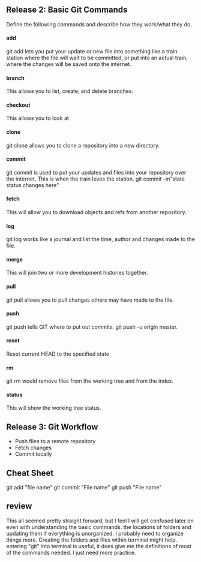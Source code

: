 ## Release 2: Basic Git Commands
Define the following commands and describe how they work/what they do.  


#### add
git add lets you put your update or new file into something like a train station where the file 
will wait to be committed, or put into an actual train, where the changes will be saved onto
the internet.

#### branch
This allows you to list, create, and delete branches.

#### checkout
This allows you to look at 

#### clone
git clone allows you to clone a repository into a new directory.

#### commit
git commit is used to put your updates and files into your repository over the internet. This is when the
train leves the station. git commit -m"state status changes here"

#### fetch
This will allow you to download objects and refs from another repository.

#### log
git log works like a journal and list the time, author and changes made to the file.

#### merge
This will join two or more development histories together.

#### pull
git pull allows you to pull changes others may have made to the file.

#### push
git push tells GIT where to put out commits. git push -u origin master.

#### reset
 Reset current HEAD to the specified state

#### rm
git rm would remove files from the working tree and from the index.

#### status
This will show the working tree status.


## Release 3: Git Workflow

- Push files to a remote repository
- Fetch changes
- Commit locally
## Cheat Sheet
git add "file name"
git commit "File name"
git push "File name"
## review
This all seemed pretty straight forward, but I feel I will get confused later on even with understanding
the basic commands. the locations of folders and updating them if everything is unorganized. I probably need to organize things more. Creating the folders and files within terminal might help. entering "git" into terminal is useful, it does give me the definitions of most of the commands needed. I just need more practice. 